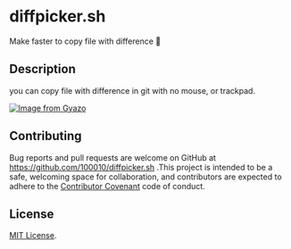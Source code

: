 # diffpicker.sh
Make faster to copy file with difference :dash:

## Description
you can copy file with difference in git with no mouse, or trackpad.

[![Image from Gyazo](https://i.gyazo.com/86f2c4d5165af83e330650cc38fd2cfa.gif)](https://gyazo.com/86f2c4d5165af83e330650cc38fd2cfa)

## Contributing

Bug reports and pull requests are welcome on GitHub at https://github.com/100010/diffpicker.sh .This project is intended to be a safe, welcoming space for collaboration, and contributors are expected to adhere to the [Contributor Covenant](http://contributor-covenant.org) code of conduct.

## License

[MIT License](https://opensource.org/licenses/MIT).

